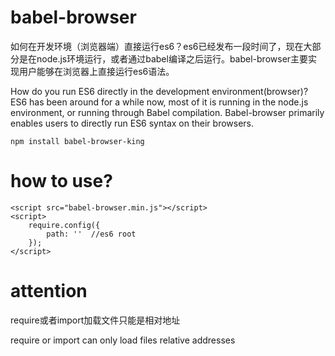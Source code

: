 # babel-browser   
如何在开发环境（浏览器端）直接运行es6？es6已经发布一段时间了，现在大部分是在node.js环境运行，或者通过babel编译之后运行。babel-browser主要实现用户能够在浏览器上直接运行es6语法。    
   
   
How do you run ES6 directly in the development environment(browser)? ES6 has been around for a while now, most of it is running in the node.js environment, or running through Babel compilation. Babel-browser primarily enables users to directly run ES6 syntax on their browsers.
        
      
```  
npm install babel-browser-king  
```   
      
# how to use?     
```
<script src="babel-browser.min.js"></script>   
<script>   
	require.config({   
		path: ''  //es6 root   
	});   
</script>   
```    
    
# attention   
require或者import加载文件只能是相对地址      
   
   
require or import can only load files relative addresses   
   
